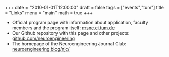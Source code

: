 +++
date = "2010-01-01T12:00:00"
draft = false
tags = ["events","tum"]
title = "Links"
menu = "main"
math = true
+++

- Official program page with information about application, faculty members and the program itself:
    [msne.ei.tum.de](http://www.msne.ei.tum.de)
- Our Github repository with this page and other projects:
    [github.com/neuroengineering](https://github.com/neuroengineering)
- The homepage of the Neuroengineering Journal Club:
    <a href="https://neuroengineering.blog/njc/" target="_blank">neuroengineering.blog/njc/</a>